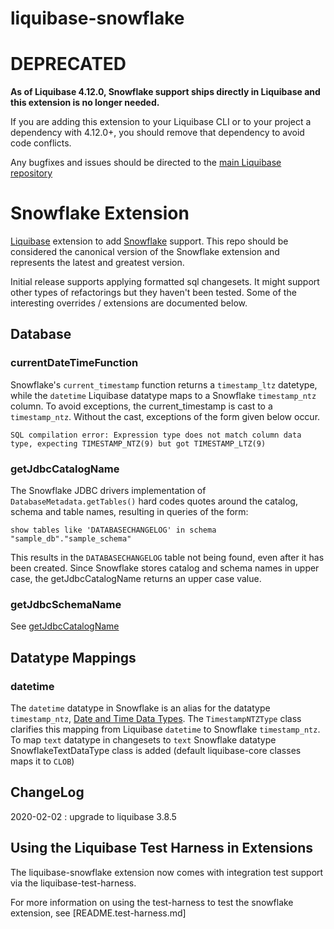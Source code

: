 # liquibase-snowflake 

# DEPRECATED

**As of Liquibase 4.12.0, Snowflake support ships directly in Liquibase and this extension is no longer needed.**

If you are adding this extension to your Liquibase CLI or to your project a dependency with 4.12.0+, you should remove that dependency to avoid code conflicts.

Any bugfixes and issues should be directed to the [main Liquibase repository](https://github.com/liquibase/liquibase) 

# Snowflake Extension
[Liquibase](http://www.liquibase.org/) extension to add [Snowflake](https://www.snowflake.net/) support.  This repo should be considered the canonical version of the Snowflake extension and represents the latest and greatest version.

Initial release supports applying formatted sql changesets.  It might support other types of refactorings but they haven't been tested.  Some of the interesting overrides / extensions are documented below.

## Database

### currentDateTimeFunction

Snowflake's `current_timestamp` function returns a `timestamp_ltz` datetype, while
the `datetime` Liquibase datatype maps to a Snowflake `timestamp_ntz` column.  To avoid exceptions, the current_timestamp
 is cast to a `timestamp_ntz`.   Without the cast, exceptions of the form given below occur.

    SQL compilation error: Expression type does not match column data type, expecting TIMESTAMP_NTZ(9) but got TIMESTAMP_LTZ(9)

### getJdbcCatalogName

The Snowflake JDBC drivers implementation of `DatabaseMetadata.getTables()` hard codes quotes around the catalog, schema and
table names, resulting in queries of the form:

    show tables like 'DATABASECHANGELOG' in schema "sample_db"."sample_schema"

This results in the `DATABASECHANGELOG` table not being found, even after it has been created.  Since Snowflake stores
 catalog and schema names in upper case, the getJdbcCatalogName returns an upper case value.

### getJdbcSchemaName

See [getJdbcCatalogName](#getJdbcCatalogName)

## Datatype Mappings

### datetime

The `datetime` datatype in Snowflake is an alias for the datatype `timestamp_ntz`, [Date and Time Data Types](https://docs.snowflake.net/manuals/sql-reference/data-types.html#date-and-time-data-types).
The `TimestampNTZType` class clarifies this mapping from Liquibase `datetime` to Snowflake `timestamp_ntz`.
To map `text` datatype in changesets to `text` Snowflake datatype SnowflakeTextDataType class is added (default liquibase-core classes maps it to `CLOB`)

## ChangeLog

2020-02-02 : upgrade to liquibase 3.8.5


## Using the Liquibase Test Harness in Extensions
The liquibase-snowflake extension now comes with integration test support via the liquibase-test-harness. 

For more information on using the test-harness to test the snowflake extension, see [README.test-harness.md] 
